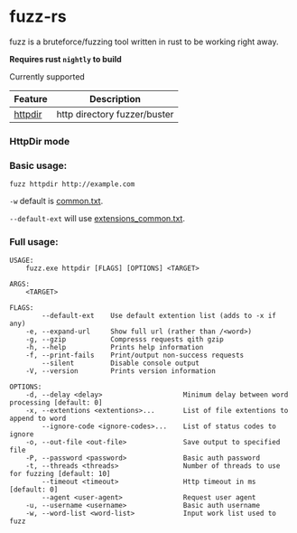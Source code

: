 # fuzz-rs

fuzz is a bruteforce/fuzzing tool written in rust to be working right away.

__Requires rust `nightly` to build__

Currently supported

| Feature | Description|
|----------|-------|
| [httpdir](#HttpDir) | http directory fuzzer/buster |


### **HttpDir** mode

### Basic usage:

```
fuzz httpdir http://example.com
```

`-w` default is [common.txt](https://github.com/digination/dirbuster-ng/blob/master/wordlists/common.txt).

`--default-ext` will use [extensions_common.txt](https://github.com/digination/dirbuster-ng/blob/master/wordlists/extensions_common.txt).



### Full usage:

```
USAGE:
    fuzz.exe httpdir [FLAGS] [OPTIONS] <TARGET>

ARGS:
    <TARGET>

FLAGS:
        --default-ext    Use default extention list (adds to -x if any)
    -e, --expand-url     Show full url (rather than /<word>)
    -g, --gzip           Compresss requests qith gzip
    -h, --help           Prints help information
    -f, --print-fails    Print/output non-success requests
        --silent         Disable console output
    -V, --version        Prints version information

OPTIONS:
    -d, --delay <delay>                    Minimum delay between word processing [default: 0]
    -x, --extentions <extentions>...       List of file extentions to append to word
        --ignore-code <ignore-codes>...    List of status codes to ignore
    -o, --out-file <out-file>              Save output to specified file
    -P, --password <password>              Basic auth password
    -t, --threads <threads>                Number of threads to use for fuzzing [default: 10]
        --timeout <timeout>                Http timeout in ms [default: 0]
        --agent <user-agent>               Request user agent
    -u, --username <username>              Basic auth username
    -w, --word-list <word-list>            Input work list used to fuzz

```

